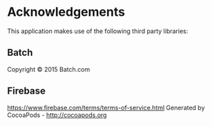 # Acknowledgements
This application makes use of the following third party libraries:

## Batch

Copyright © 2015 Batch.com


## Firebase

https://www.firebase.com/terms/terms-of-service.html
Generated by CocoaPods - http://cocoapods.org
